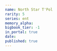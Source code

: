 ```yaml
---
name: North Star T'Pol
rarity: 5
series: ent
memory_alpha:
bigbook_tier: -1
in_portal: true
date:
published: true
---
```



